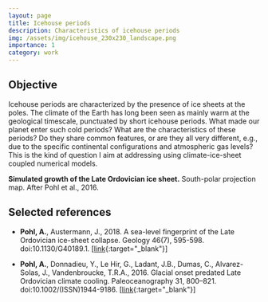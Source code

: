 ```yaml
---
layout: page
title: Icehouse periods
description: Characteristics of icehouse periods
img: /assets/img/icehouse_230x230_landscape.png
importance: 1
category: work
---
```


<h2>Objective</h2>

Icehouse periods are characterized by the presence of ice sheets at the poles. The climate of the Earth has long been seen as mainly warm at the geological timescale, punctuated by short icehouse periods. What made our planet enter such cold periods? What are the characteristics of these periods? Do they share common features, or are they all very different, e.g.,  due to the specific continental configurations and atmospheric gas levels? This is the kind of question I aim at addressing using climate-ice-sheet coupled numerical models.

<div class="row">
    <div class="col-sm mt-3 mt-md-0">
        <img class="img-fluid rounded z-depth-1" src="{{ '/assets/img/img_icehouse_periods.png' | relative_url }}" alt="" title="Icehouse periods illustration"/>
    </div>
</div>
<div class="caption">
    <b>Simulated growth of the Late Ordovician ice sheet.</b> South-polar projection map. After Pohl et al., 2016.
</div>

<h2>Selected references</h2>

- __Pohl, A.__, Austermann, J., 2018. A sea-level fingerprint of the Late Ordovician ice-sheet collapse. Geology 46(7), 595-598. doi:10.1130/G40189.1. [[link](https://pubs.geoscienceworld.org/gsa/geology/article-abstract/46/7/595/531402/A-sea-level-fingerprint-of-the-Late-Ordovician-ice?redirectedFrom=fulltext){:target="_blank"}]

- __Pohl, A.__, Donnadieu, Y., Le Hir, G., Ladant, J.B., Dumas, C., Alvarez-Solas, J., Vandenbroucke, T.R.A., 2016. Glacial onset predated Late Ordovician climate cooling. Paleoceanography 31, 800–821. doi:10.1002/(ISSN)1944-9186. [[link](https://agupubs.onlinelibrary.wiley.com/doi/full/10.1002/2016PA002928){:target="_blank"}]

